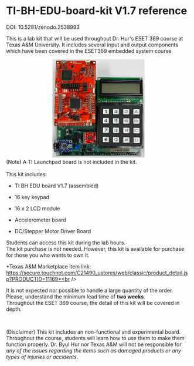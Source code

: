 # TI-BH-EDU-board-kit V1.7 reference

DOI: 10.5281/zenodo.2538993

This is a lab kit that will be used throughout Dr. Hur's ESET 369 course at Texas A&M University. It includes several input and output components which have been covered in the ESET369 embedded system course<br />

<center><img src="./BH_EDU_board.jpg" width =50%></center>
(Note) A TI Launchpad board is not included in the kit.
<br />
<br />
This kit includes:

- TI BH EDU board V1.7 (assembled)<br />

- 16 key keypad<br />

- 16 x 2 LCD module<br />

- Accelerometer board<br />

- DC/Stepper Motor Driver Board <br />

Students can access this kit during the lab hours. <br />
The kit purchase is not needed. However, this kit is available for purchase for those you who wants to own it. <br />

*Texas A&M Marketplace item link: <br /> https://secure.touchnet.com/C21490_ustores/web/classic/product_detail.jsp?PRODUCTID=11169*<br />

It is not expected nor possible to handle a large quantity of the order. Please, understand the minimum lead time of __two weeks__. <br />
Throughout the ESET 369 course, the detail of this kit will be covered in depth. <br />

<br />

(Disclaimer) This kit includes an non-functional and experimental board. Throughout the course, students will learn how to use them to make them function properly. Dr. Byul Hur nor Texas A&M will not be responsible for *any of the issues regarding the items such as damaged products or any types of injuries or accidents*.
